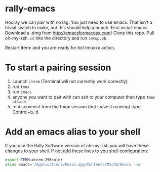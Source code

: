 rally-emacs
===========

Hooray we can pair with no lag.  You just need to use emacs.  That isn't a trivial switch to make, but this should help a bunch.  First install emacs.  Download a .dmg from http://emacsformacosx.com/  Clone this repo.  Pull oh-my-zsh.  `cd` into the directory and run `setup.sh`.

Restart iterm and you are ready for hot tmuxxx action.

To start a pairing session
==========================

1. Launch `iterm` (Terminal will not currently work correctly)
2. run `tmux`
3. run `emacs`
4. anyone you want to pair with can ssh to your computer then type `tmux attach`
5. to disconnect from the tmux session (but leave it running) type Control+b, d

Add an emacs alias to your shell
================================

If you use the Rally Software version of oh-my-zsh you will have these changes to your shell.  If not add these lines to you shell configuration:

```bash
export TERM=xterm-256color
alias emacs='/Applications/Emacs.app/Contents/MacOS/Emacs -nw'
```

